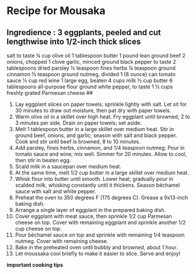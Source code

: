 # Recipe for Mousaka 
## Ingredience : 3 eggplants, peeled and cut lengthwise into 1/2-inch thick slices
salt to taste
¼ cup olive oil
1 tablespoon butter
1 pound lean ground beef
2 onions, chopped
1 clove garlic, minced
ground black pepper to taste
2 tablespoons dried parsley
½ teaspoon fines herbs
¼ teaspoon ground cinnamon
½ teaspoon ground nutmeg, divided
1 (8 ounce) can tomato sauce
½ cup red wine
1 large egg, beaten
4 cups milk
½ cup butter
6 tablespoons all-purpose flour
ground white pepper, to taste
1 ½ cups freshly grated Parmesan cheese ##

1.  Lay eggplant slices on paper towels; sprinkle lightly with salt. Let sit for 30 minutes to draw out moisture, then pat dry with paper towels.
2.  Warm olive oil in a skillet over high heat. Fry eggplant until browned, 2 to 3 minutes per side. Drain on paper towels; set aside.
3.  Melt 1 tablespoon butter in a large skillet over medium heat. Stir in ground beef, onions, and garlic; season with salt and black pepper. Cook and stir until beef is browned, 8 to 10 minutes.
4.  Add parsley, fines herbs, cinnamon, and 1/4 teaspoon nutmeg. Pour in tomato sauce and wine; mix well. Simmer for 20 minutes. Allow to cool, then stir in beaten egg.
5.  Scald milk in a saucepan over medium heat.
6.  At the same time, melt 1/2 cup butter in a large skillet over medium heat.
7.  Whisk flour into butter until smooth. Lower heat; gradually pour in scalded milk, whisking constantly until it thickens. Season béchamel sauce with salt and white pepper.
8.  Preheat the oven to 350 degrees F (175 degrees C). Grease a 9x13-inch baking dish.
9.  Arrange a single layer of eggplant in the prepared baking dish.
10. Cover eggplant with meat sauce, then sprinkle 1/2 cup Parmesan cheese on top. Cover with remaining eggplant and sprinkle another 1/2 cup cheese on top.
11.  Pour béchamel sauce on top and sprinkle with remaining 1/4 teaspoon nutmeg. Cover with remaining cheese.
12.  Bake in the preheated oven until bubbly and browned, about 1 hour.
13.  Let moussaka cool briefly to make it easier to slice. Serve and enjoy!

**important cooking tips** 
